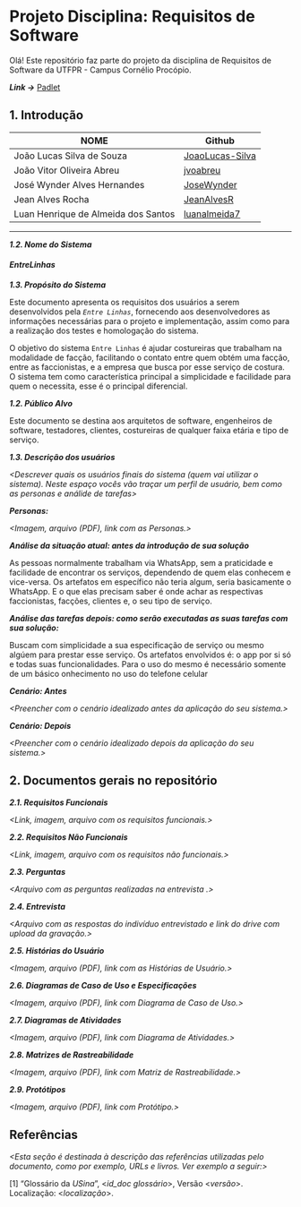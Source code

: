 
# Projeto Disciplina: Requisitos de Software

Olá! Este repositório faz parte do projeto da disciplina de Requisitos de Software da UTFPR - Campus Cornélio Procópio. 

***Link ->*** [Padlet](https://padlet.com/joaoabreu19/projeto-requisitos-24nxemxvq4j1auom)

## 1. Introdução

NOME                                |Github
------------------------------------|----------------------------------------
João Lucas Silva de Souza           | [JoaoLucas-Silva](https://github.com/JoaoLucas-Silva)
João Vitor Oliveira Abreu           | [jvoabreu](https://github.com/jvoabreu)
José Wynder Alves Hernandes         | [JoseWynder](https://github.com/JoseWynder)
Jean Alves Rocha                    | [JeanAlvesR](https://github.com/JeanAlvesR)
Luan Henrique de Almeida dos Santos | [luanalmeida7](https://github.com/luanalmeida7)
----------------------------------------------------------------------------



***1.2.  Nome do Sistema***

#### $Entre Linhas$

***1.3.  Propósito do Sistema***

Este documento apresenta os requisitos dos usuários a serem desenvolvidos pela *`Entre Linhas`*, fornecendo aos desenvolvedores as informações necessárias para o projeto e implementação, assim como para a realização dos testes e homologação do sistema.

O objetivo do sistema `Entre Linhas` é ajudar costureiras que trabalham na modalidade de facção, facilitando o contato entre quem obtém uma facção, entre as faccionistas, e a empresa que busca por esse serviço de costura. O sistema tem como característica principal a simplicidade e facilidade para quem o necessita, esse é o principal diferencial.

***1.2.  Público Alvo***

Este documento se destina aos arquitetos de software, engenheiros de software, testadores, clientes, costureiras de qualquer faixa etária e tipo de serviço.

***1.3. Descrição dos usuários***

*<Descrever quais os usuários finais do sistema (quem vai utilizar o sistema). Neste espaço vocês vão traçar um perfil de usuário, bem como as personas e análide de tarefas>*

***Personas:***

*<Imagem, arquivo (PDF), link com as Personas.>*

***Análise da situação atual: antes da introdução de sua solução***

As pessoas normalmente trabalham via WhatsApp, sem a praticidade e facilidade de encontrar os serviços, dependendo de quem elas conhecem e vice-versa. Os artefatos em específico não teria algum, seria basicamente o WhatsApp. E o que elas precisam saber é onde achar as respectivas faccionistas, facções, clientes e, o seu tipo de serviço.

***Análise das tarefas depois: como serão executadas as suas tarefas com sua solução:***

Buscam com simplicidade a sua especificação de serviço ou mesmo algúem para prestar esse serviço. Os artefatos envolvidos é: o app por si só e todas suas funcionalidades. Para o uso do mesmo é necessário somente de um básico onhecimento no uso do telefone celular

***Cenário: Antes***

*<Preencher com o cenário idealizado antes da aplicação do seu sistema.>*

***Cenário: Depois***

*<Preencher com o cenário idealizado depois da aplicação do seu sistema.>*

## 2. Documentos gerais no repositório

***2.1. Requisitos Funcionais***

*<Link, imagem, arquivo com os requisitos funcionais.>*

***2.2. Requisitos Não Funcionais***

*<Link, imagem, arquivo com os requisitos não funcionais.>*

***2.3. Perguntas***

*<Arquivo com as perguntas realizadas na entrevista .>*

***2.4. Entrevista***

*<Arquivo com as respostas do indivíduo entrevistado e link do drive com upload da gravação.>*

***2.5. Histórias do Usuário***

*<Imagem, arquivo (PDF), link com as Histórias de Usuário.>*

***2.6. Diagramas de Caso de Uso e Especificações***

*<Imagem, arquivo (PDF), link com Diagrama de Caso de Uso.>*

***2.7. Diagramas de Atividades***

*<Imagem, arquivo (PDF), link com Diagrama de Atividades.>*

***2.8. Matrizes de Rastreabilidade***

*<Imagem, arquivo (PDF), link com Matriz de Rastreabilidade.>*

***2.9. Protótipos***

*<Imagem, arquivo (PDF), link com Protótipo.>*

## Referências

*<Esta seção é destinada à descrição das referências utilizadas pelo documento, como por exemplo, URLs e livros. Ver exemplo a seguir:>*

[1] “Glossário da _USina_”, <_id_doc glossário_>, Versão <_versão_>. Localização: <_localização_>.

